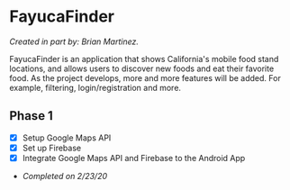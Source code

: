 # FayucaFinder
*Created in part by: Brian Martinez.*

FayucaFinder is an application that shows California's mobile food stand locations, and allows users to discover new foods and eat their favorite food. As the project develops, more and more features will be added. For example, filtering, login/registration and more.

## Phase 1
- [x] Setup Google Maps API
- [x] Set up Firebase
- [x] Integrate Google Maps API and Firebase to the Android App
- *Completed on 2/23/20*
